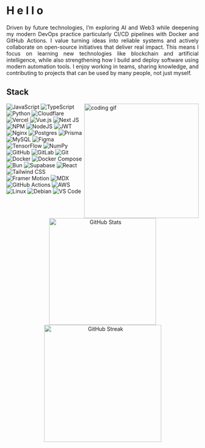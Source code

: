 <h1> 
<span style="display:inline-block; animation: wave 15s infinite;">H</span> 
<span style="display:inline-block; animation: wave 15s infinite .1s;">e</span> 
<span style="display:inline-block; animation: wave 15s infinite .2s;">l</span> 
<span style="display:inline-block; animation: wave 15s infinite .3s;">l</span> 
<span style="display:inline-block; animation: wave 15s infinite .4s;">o</span>  
</h1>


<p align="justify"> 
  Driven by future technologies, I’m exploring AI and Web3 while deepening my modern DevOps practice particularly CI/CD pipelines with Docker and GitHub Actions. 
  I value turning ideas into reliable systems and actively collaborate on open-source initiatives that deliver real impact. 
  This means I focus on learning new technologies like blockchain and artificial intelligence, while also strengthening how I build and deploy software using modern automation tools. 
  I enjoy working in teams, sharing knowledge, and contributing to projects that can be used by many people, not just myself.
</p>




## Stack

<img src="https://i.gifer.com/8mee.gif" alt="coding gif" align="right" width="300"/>

<p align="left">
  
  <img src="https://img.shields.io/badge/JavaScript-000000?style=for-the-badge&logo=javascript&logoColor=white" alt="JavaScript"/>
  <img src="https://img.shields.io/badge/TypeScript-000000?style=for-the-badge&logo=typescript&logoColor=white" alt="TypeScript"/>
  <img src="https://img.shields.io/badge/Python-000000?style=for-the-badge&logo=python&logoColor=white" alt="Python"/>
  <img src="https://img.shields.io/badge/Cloudflare-000000?style=for-the-badge&logo=cloudflare&logoColor=white" alt="Cloudflare"/>
  <img src="https://img.shields.io/badge/Vercel-000000?style=for-the-badge&logo=vercel&logoColor=white" alt="Vercel"/>
  <img src="https://img.shields.io/badge/Vue.js-000000?style=for-the-badge&logo=vuedotjs&logoColor=white" alt="Vue.js"/>
  <img src="https://img.shields.io/badge/Next.js-000000?style=for-the-badge&logo=next.js&logoColor=white" alt="Next JS"/>
  <img src="https://img.shields.io/badge/NPM-000000?style=for-the-badge&logo=npm&logoColor=white" alt="NPM"/>
  <img src="https://img.shields.io/badge/Node.js-000000?style=for-the-badge&logo=node.js&logoColor=white" alt="NodeJS"/>
  <img src="https://img.shields.io/badge/JWT-000000?style=for-the-badge&logo=jsonwebtokens&logoColor=white" alt="JWT"/>
  <img src="https://img.shields.io/badge/Nginx-000000?style=for-the-badge&logo=nginx&logoColor=white" alt="Nginx"/>
  <img src="https://img.shields.io/badge/Postgres-000000?style=for-the-badge&logo=postgresql&logoColor=white" alt="Postgres"/>
  <img src="https://img.shields.io/badge/Prisma-000000?style=for-the-badge&logo=prisma&logoColor=white" alt="Prisma"/>
  <img src="https://img.shields.io/badge/MySQL-000000?style=for-the-badge&logo=mysql&logoColor=white" alt="MySQL"/>
  <img src="https://img.shields.io/badge/Figma-000000?style=for-the-badge&logo=figma&logoColor=white" alt="Figma"/>
  <img src="https://img.shields.io/badge/TensorFlow-000000?style=for-the-badge&logo=tensorflow&logoColor=white" alt="TensorFlow"/>
  <img src="https://img.shields.io/badge/NumPy-000000?style=for-the-badge&logo=numpy&logoColor=white" alt="NumPy"/>
  <img src="https://img.shields.io/badge/GitHub-000000?style=for-the-badge&logo=github&logoColor=white" alt="GitHub"/>
  <img src="https://img.shields.io/badge/GitLab-000000?style=for-the-badge&logo=gitlab&logoColor=white" alt="GitLab"/>
  <img src="https://img.shields.io/badge/Git-000000?style=for-the-badge&logo=git&logoColor=white" alt="Git"/>
  <img src="https://img.shields.io/badge/Docker-000000?style=for-the-badge&logo=docker&logoColor=white" alt="Docker"/>
  <img src="https://img.shields.io/badge/Docker%20Compose-000000?style=for-the-badge&logo=docker&logoColor=white" alt="Docker Compose"/>
  <img src="https://img.shields.io/badge/Bun-000000?style=for-the-badge&logo=bun&logoColor=white" alt="Bun"/>
  <img src="https://img.shields.io/badge/Supabase-000000?style=for-the-badge&logo=supabase&logoColor=white" alt="Supabase"/>
  <img src="https://img.shields.io/badge/React-000000?style=for-the-badge&logo=react&logoColor=white" alt="React"/>
  <img src="https://img.shields.io/badge/Tailwind%20CSS-000000?style=for-the-badge&logo=tailwindcss&logoColor=white" alt="Tailwind CSS"/>
  <img src="https://img.shields.io/badge/Framer%20Motion-000000?style=for-the-badge&logo=framer&logoColor=white" alt="Framer Motion"/>
  <img src="https://img.shields.io/badge/MDX-000000?style=for-the-badge&logo=markdown&logoColor=white" alt="MDX"/>
  <img src="https://img.shields.io/badge/GitHub%20Actions-000000?style=for-the-badge&logo=githubactions&logoColor=white" alt="GitHub Actions"/>
  <img src="https://img.shields.io/badge/AWS-000000?style=for-the-badge&logo=amazonaws&logoColor=white" alt="AWS"/>
  <img src="https://img.shields.io/badge/Linux-000000?style=for-the-badge&logo=linux&logoColor=white" alt="Linux"/>
  <img src="https://img.shields.io/badge/Debian-000000?style=for-the-badge&logo=debian&logoColor=white" alt="Debian"/>
  <img src="https://img.shields.io/badge/VS%20Code-000000?style=for-the-badge&logo=visualstudiocode&logoColor=white" alt="VS Code"/>
</p>



<br clear="both"/>

<div align="center">
  <img src="https://github-readme-stats.vercel.app/api?username=rarizqullah&theme=dark&hide_border=false&include_all_commits=false&count_private=true&cache_seconds=1800&v=1" alt="GitHub Stats" width="280"/>
  <img src="https://nirzak-streak-stats.vercel.app/?user=rarizqullah&theme=dark&hide_border=false&cache_seconds=1800&v=1" alt="GitHub Streak" width="307"/>
</div>

